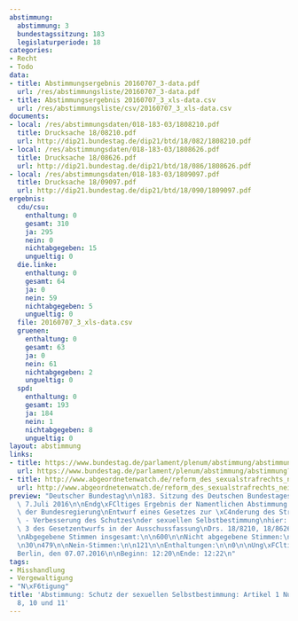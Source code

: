 ```yaml
---
abstimmung:
  abstimmung: 3
  bundestagssitzung: 183
  legislaturperiode: 18
categories:
- Recht
- Todo
data:
- title: Abstimmungsergebnis 20160707_3-data.pdf
  url: /res/abstimmungsliste/20160707_3-data.pdf
- title: Abstimmungsergebnis 20160707_3_xls-data.csv
  url: /res/abstimmungsliste/csv/20160707_3_xls-data.csv
documents:
- local: /res/abstimmungsdaten/018-183-03/1808210.pdf
  title: Drucksache 18/08210.pdf
  url: http://dip21.bundestag.de/dip21/btd/18/082/1808210.pdf
- local: /res/abstimmungsdaten/018-183-03/1808626.pdf
  title: Drucksache 18/08626.pdf
  url: http://dip21.bundestag.de/dip21/btd/18/086/1808626.pdf
- local: /res/abstimmungsdaten/018-183-03/1809097.pdf
  title: Drucksache 18/09097.pdf
  url: http://dip21.bundestag.de/dip21/btd/18/090/1809097.pdf
ergebnis:
  cdu/csu:
    enthaltung: 0
    gesamt: 310
    ja: 295
    nein: 0
    nichtabgegeben: 15
    ungueltig: 0
  die.linke:
    enthaltung: 0
    gesamt: 64
    ja: 0
    nein: 59
    nichtabgegeben: 5
    ungueltig: 0
  file: 20160707_3_xls-data.csv
  gruenen:
    enthaltung: 0
    gesamt: 63
    ja: 0
    nein: 61
    nichtabgegeben: 2
    ungueltig: 0
  spd:
    enthaltung: 0
    gesamt: 193
    ja: 184
    nein: 1
    nichtabgegeben: 8
    ungueltig: 0
layout: abstimmung
links:
- title: https://www.bundestag.de/parlament/plenum/abstimmung/abstimmung?id=413
  url: https://www.bundestag.de/parlament/plenum/abstimmung/abstimmung?id=413
- title: http://www.abgeordnetenwatch.de/reform_des_sexualstrafrechts_nein_heisst_nein-1105-802.html
  url: http://www.abgeordnetenwatch.de/reform_des_sexualstrafrechts_nein_heisst_nein-1105-802.html
preview: "Deutscher Bundestag\n\n183. Sitzung des Deutschen Bundestages\nam Donnerstag,\
  \ 7.Juli 2016\n\nEndg\xFCltiges Ergebnis der Namentlichen Abstimmung Nr. 3\n\nGesetzentwurf\
  \ der Bundesregierung\nEntwurf eines Gesetzes zur \xC4nderung des Strafgesetzbuches\
  \ - Verbesserung des Schutzes\nder sexuellen Selbstbestimmung\nhier: Artikel 2 Absatz\
  \ 3 des Gesetzentwurfs in der Ausschussfassung\nDrs. 18/8210, 18/8626 und 18/9097\n\
  \nAbgegebene Stimmen insgesamt:\n\n600\n\nNicht abgegebene Stimmen:\nJa-Stimmen:\n\
  \n30\n479\n\nNein-Stimmen:\n\n121\n\nEnthaltungen:\n\n0\n\nUng\xFCltige:\n\n0\n\n\
  Berlin, den 07.07.2016\n\nBeginn: 12:20\nEnde: 12:22\n"
tags:
- Misshandlung
- Vergewaltigung
- "N\xF6tigung"
title: 'Abstimmung: Schutz der sexuellen Selbstbestimmung: Artikel 1 Nummern 6 bis
  8, 10 und 11'
---
```

